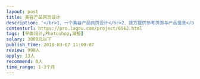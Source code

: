 ```yaml
---                
layout: post       
title: 美容产品网页设计           
description: '</br>1、一个美容产品网页设计</br>2、我方提供参考页面与产品信息</br>3、设计风格：时尚&唯美</br>4、擅长视觉效果，懂手绘、C4D更佳。</br>5、项目有时间要求，设计人员要能准时完成工</br>'     
contenturl: https://pro.lagou.com/project/6562.html      
tags: [平面设计,Photoshop,海报]            
salary: 3000元以下          
publish_time: 2018-03-07 11:00:07         
review: 998人                   
apply: 13人                   
recommend: 0人                   
time_range: 1-3个月              
---                 
```

